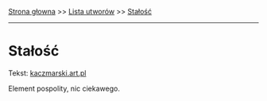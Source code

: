 [Strona głowna](../index.md) >> [Lista utworów](../list.md) >> [Stałość](565.md)

---

# Stałość

Tekst: [kaczmarski.art.pl](https://www.kaczmarski.art.pl/tworczosc/wiersze/stalosc/)

Element pospolity, nic ciekawego.